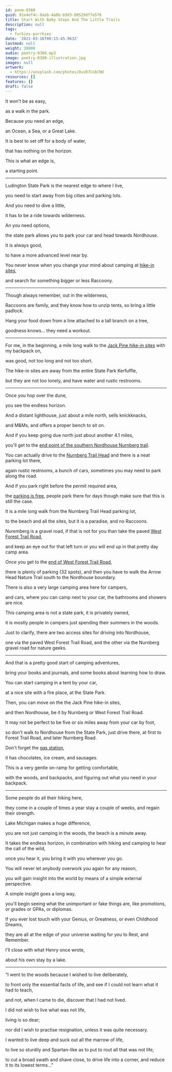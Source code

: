 ```yaml
---
id: poem-0380
guid: 91e4ef4c-8aeb-4a8b-b9d3-80529df7a576
title: Start With Baby Steps And The Little Trails
description: null
tags:
  - furkies-purrkies
date: '2021-03-16T00:15:45.963Z'
lastmod: null
weight: 38000
audio: poetry-0380.mp3
image: poetry-0380-illustration.jpg
images: null
artwork:
  - https://unsplash.com/photos/DusR7CnbCNU
resources: []
features: {}
draft: false
---
```


It won't be as easy,

as a walk in the park.

Because you need an edge,

an Ocean, a Sea, or a Great Lake.

It is best to set off for a body of water,

that has nothing on the horizon.

This is what an edge is,

a starting point.

---

Ludington State Park is the nearest edge to where I live,

you need to start away from big cities and parking lots.

And you need to dive a little,

it has to be a ride towards wilderness.

An you need options,

the state park allows you to park your car and head towards Nordhouse.

It is always good,

to have a more advanced level near by.

You never know when you change your mind about camping at [hike-in sites](https://goo.gl/maps/vWqnC3NnBSZYWmrGA),

and search for something bigger or less Raccoony.

---

Though always remember, out in the wilderness,

Raccoons are family, and they know how to unzip tents, so bring a little padlock.

Hang your food down from a line attached to a tall branch on a tree,

goodness knows... they need a workout.

---

For me, in the beginning, a mile long walk to the [Jack Pine hike-in sites](https://www2.dnr.state.mi.us/ParksandTrails/Details.aspx?id=168\&type=SPCG) with my backpack on,

was good, not too long and not too short.

The hike-in sites are away from the entire State Park Kerfuffle,

but they are not too lonely, and have water and rustic restrooms.

---

Once you hop over the dune,

you see the endless horizon.

And a distant lighthouse, just about a mile north, sells knickknacks,

and M\&Ms, and offers a proper bench to sit on.

And if you keep going due north just about another 4.1 miles,

you'll get to the [end point of the southern Nordhouse Nurnberg trail](https://goo.gl/maps/yEjfkpDshPNVegq78).

You can actually drive to the [Nurnberg Trail Head](https://goo.gl/maps/wzXUKQr7AhmTQqQw7) and there is a neat parking lot there,

again rustic restrooms, a bunch of cars, sometimes you may need to park along the road.

And if you park right before the permit required area,

the [parking is free](https://goo.gl/maps/AL1Z2k7ThQ6ajmDD6), people park there for days though make sure that this is still the case.

It is a mile long walk from the Nurnberg Trail Head parking lot,

to the beach and all the sites, but it is a paradise, and no Raccoons.

Nuremberg is a gravel road, if that is not for you than take the paved [West Forest Trail Road](https://goo.gl/maps/uavgj5pSmW396DUJ7),

and keep an eye out for that left turn or you will end up in that pretty day camp area.

Once you get to the [end of West Forest Trail Road](https://goo.gl/maps/R2M8RbYSftjvgqHx9),

there is plenty of parking (32 spots), and then you have to walk the Arrow Head Nature Trail south to the Nordhouse boundary.

There is also a very large camping area here for campers,

and cars, where you can camp next to your car, the bathrooms and showers are nice.

This camping area is not a state park, it is privately owned,

it is mostly people in campers just spending their summers in the woods.

Just to clarify, there are two access sites for driving into Nordhouse,

one via the paved West Forest Trail Road, and the other via the Nurnberg gravel road for nature geeks.

---

And that is a pretty good start of camping adventures,

bring your books and journals, and some books about learning how to draw.

You can start camping in a tent by your car,

at a nice site with a fire place, at the State Park.

Then, you can move on the the Jack Pine hike-in sites,

and then Nordhouse, be it by Nurnberg or West Forest Trail Road.

It may not be perfect to be five or six miles away from your car by foot,

so don't walk to Nordhouse from the State Park, just drive there, at first to Forest Trail Road, and later Nurnberg Road.

Don't forget the [gas station](https://goo.gl/maps/GmftgFifmwkzzHKu7),

it has chocolates, ice cream, and sausages.

This is a very gentle on-ramp for getting comfortable,

with the woods, and backpacks, and figuring out what you need in your backpack.

---

Some people do all their hiking here,

they come in a couple of times a year stay a couple of weeks, and regain their strength.

Lake Michigan makes a huge difference,

you are not just camping in the woods, the beach is a minute away.

It takes the endless horizon, in combination with hiking and camping to hear the call of the wild,

once you hear it, you bring it with you wherever you go.

You will never let anybody overwork you again for any reason,

you will gain insight into the world by means of a simple external perspective.

A simple insight goes a long way,

you'll begin seeing what the unimportant or fake things are, like promotions, or grades or GPAs, or diplomas.

If you ever lost touch with your Genius, or Greatness, or even Childhood Dreams,

they are all at the edge of your universe waiting for you to Rest, and Remember.

I'll close with what Henry once wrote,

about his own stay by a lake.

---

"I went to the woods because I wished to live deliberately,

to front only the essential facts of life, and see if I could not learn what it had to teach,

and not, when I came to die, discover that I had not lived.

I did not wish to live what was not life,

living is so dear;

nor did I wish to practise resignation, unless it was quite necessary.

I wanted to live deep and suck out all the marrow of life,

to live so sturdily and Spartan-like as to put to rout all that was not life,

to cut a broad swath and shave close, to drive life into a corner, and reduce it to its lowest terms..."
